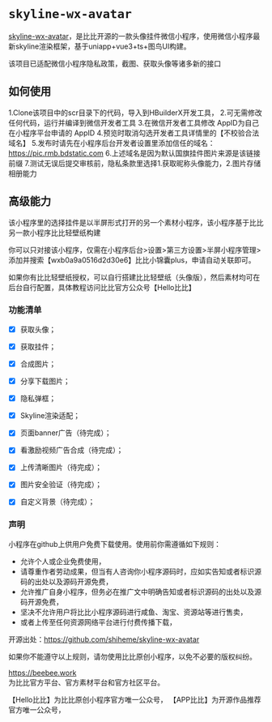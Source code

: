 # `skyline-wx-avatar`

[skyline-wx-avatar](https://markdown.lovejade.cn/?utm_source=markdown.lovejade.cn)，是比比开源的一款头像挂件微信小程序，使用微信小程序最新skyline渲染框架，基于uniapp+vue3+ts+图鸟UI构建。

该项目已适配微信小程序隐私政策，截图、获取头像等诸多新的接口



## 如何使用

1.Clone该项目中的scr目录下的代码，导入到HBuilderX开发工具，
2.可无需修改任何代码，运行并编译到微信开发者工具
3.在微信开发者工具修改 AppID为自己在小程序平台申请的 AppID
4.预览时取消勾选开发者工具详情里的【不校验合法域名】
5.发布时请先在小程序后台开发者设置里添加信任的域名：https://pic.rmb.bdstatic.com
6.上述域名是因为默认国旗挂件图片来源是该链接前缀
7.测试无误后提交审核前，隐私条款里选择1.获取昵称头像能力，2.图片存储相册能力

## 高级能力

该小程序里的选择挂件是以半屏形式打开的另一个素材小程序，该小程序基于比比另一款小程序比比轻壁纸构建

你可以只对接该小程序，仅需在小程序后台>设置>第三方设置>半屏小程序管理>添加并搜索【wxb0a9a0516d2d30e6】比比小锦囊plus，申请自动关联即可。

如果你有比比轻壁纸授权，可以自行搭建比比轻壁纸（头像版），然后素材均可在后台自行配置，具体教程访问比比官方公众号【Hello比比】



### 功能清单

- [x] 获取头像；
- [x] 获取挂件；
- [x] 合成图片；
- [x] 分享下载图片；
- [x] 隐私弹框；
- [x] Skyline渲染适配；
- [x] 页面banner广告（待完成）；
- [x] 看激励视频广告合成（待完成）；
- [x] 上传清晰图片（待完成）；
- [x] 图片安全验证（待完成）；
- [x] 自定义背景（待完成）；
  


### 声明

小程序在github上供用户免费下载使用。使用前你需遵循如下规则：

- 允许个人或企业免费使用，
- 请尊重作者劳动成果，但当有人咨询你小程序源码时，应如实告知或者标识源码的出处以及源码开源免费，
- 允许推广自身小程序，但务必在推广文中明确告知或者标识源码的出处以及源码开源免费，
- 坚决不允许用户将比比小程序源码进行咸鱼、淘宝、资源站等进行售卖，
- 或者上传至任何资源网络平台进行付费传播下载，


开源出处：https://github.com/shiheme/skyline-wx-avatar

如果你不能遵守以上规则，请勿使用比比原创小程序，以免不必要的版权纠纷。


https://beebee.work  
为比比官方平台、官方素材平台和官方社区平台。

【Hello比比】为比比原创小程序官方唯一公众号，
【APP比比】为开源作品推荐官方唯一公众号，
